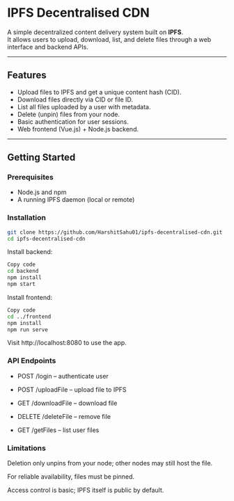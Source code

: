 # IPFS Decentralised CDN

A simple decentralized content delivery system built on **IPFS**.  
It allows users to upload, download, list, and delete files through a web interface and backend APIs.

---

## Features
- Upload files to IPFS and get a unique content hash (CID).  
- Download files directly via CID or file ID.  
- List all files uploaded by a user with metadata.  
- Delete (unpin) files from your node.  
- Basic authentication for user sessions.  
- Web frontend (Vue.js) + Node.js backend.

---

## Getting Started

### Prerequisites
- Node.js and npm  
- A running IPFS daemon (local or remote)  

### Installation
```bash
git clone https://github.com/HarshitSahu01/ipfs-decentralised-cdn.git
cd ipfs-decentralised-cdn
```
Install backend:

```bash
Copy code
cd backend
npm install
npm start
```
Install frontend:

```bash
Copy code
cd ../frontend
npm install
npm run serve
```

Visit http://localhost:8080 to use the app.

### API Endpoints
- POST /login – authenticate user

- POST /uploadFile – upload file to IPFS

- GET /downloadFile – download file

- DELETE /deleteFile – remove file

-  GET /getFiles – list user files

### Limitations
Deletion only unpins from your node; other nodes may still host the file.

For reliable availability, files must be pinned.

Access control is basic; IPFS itself is public by default.

